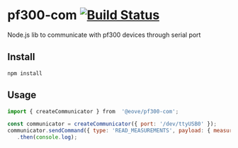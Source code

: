 # pf300-com [![Build Status](https://travis-ci.org/eove/pf300-com.svg?branch=master)](https://travis-ci.org/eove/pf300-com)

Node.js lib to communicate with pf300 devices through serial port

## Install

`npm install`

## Usage

```js
import { createCommunicator } from  '@eove/pf300-com';

const communicator = createCommunicator({ port: '/dev/ttyUSB0' });
communicator.sendCommand({ type: 'READ_MEASUREMENTS', payload: { measurements: ['flow'] })
   .then(console.log);
```
